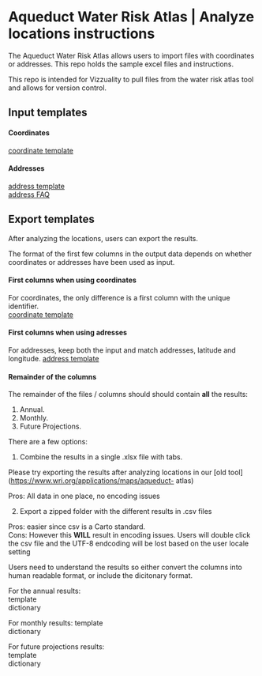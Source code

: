 # Aqueduct Water Risk Atlas | Analyze locations instructions

The Aqueduct Water Risk Atlas allows users to import files with coordinates or addresses. This repo holds the sample excel files and instructions.   

This repo is intended for Vizzuality to pull files from the water risk atlas tool and allows for version control. 

## Input templates

#### Coordinates
[coordinate template](https://github.com/wri/aqueduct_analyze_locations/blob/master/input_templates/example_coordinates.csv)


#### Addresses
[address template](https://github.com/wri/aqueduct_analyze_locations/blob/master/input_templates/example_address.csv)  
[address FAQ](https://github.com/wri/aqueduct_analyze_locations/blob/master/address_faq.md)


## Export templates
After analyzing the locations, users can export the results. 

The format of the first few columns in the output data depends on whether coordinates or addresses have been used as input.

#### First columns when using coordinates
For coordinates, the only difference is a first column with the unique identifier.   
[coordinate template](https://github.com/wri/aqueduct_analyze_locations/blob/master/result_templates/results_first_columns_coordinates.csv)

#### First columns when using adresses
For addresses, keep both the input and match addresses, latitude and longitude. 
[address template](https://github.com/wri/aqueduct_analyze_locations/blob/master/result_templates/results_first_columns_adrresses.csv)

#### Remainder of the columns

The remainder of the files / columns should should contain **all** the results:
1. Annual.  
1. Monthly.  
1. Future Projections. 

There are a few options:

1. Combine the results in a single .xlsx file with tabs. 

  Please try exporting the results after analyzing locations in our [old tool](https://www.wri.org/applications/maps/aqueduct-    atlas)   

Pros: All data in one place, no encoding issues

2. Export a zipped folder with the different results in .csv files  

  Pros: easier since csv is a Carto standard.  
  Cons: However this **WILL** result in encoding issues. Users will double click the csv file and the UTF-8 endcoding will be lost based on the user locale setting  

Users need to understand the results so either convert the columns into human readable format, or include the dicitonary format.

For the annual results:  
template  
dictionary  

For monthly results:
template  
dictionary  

For future projections results:  
template  
dictionary  











